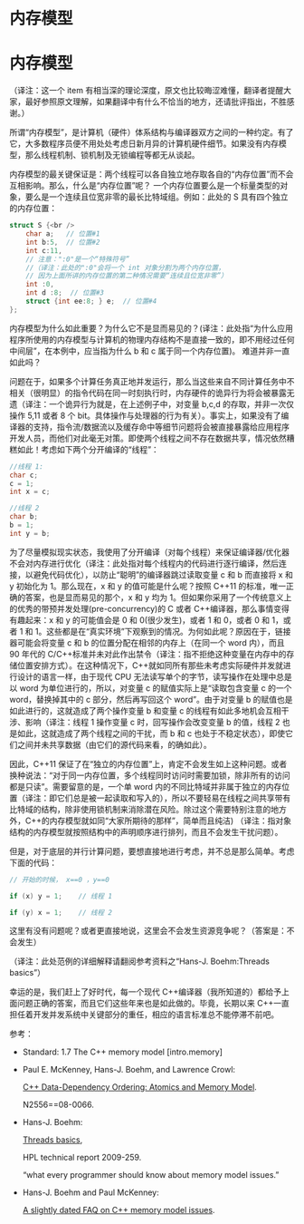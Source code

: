 # 内存模型

# 内存模型

（译注：这一个 item 有相当深的理论深度，原文也比较晦涩难懂，翻译者提醒大家，最好参照原文理解，如果翻译中有什么不恰当的地方，还请批评指出，不胜感谢。）

所谓“内存模型”，是计算机（硬件）体系结构与编译器双方之间的一种约定。有了它，大多数程序员便不用处处考虑日新月异的计算机硬件细节。如果没有内存模型，那么线程机制、锁机制及无锁编程等都无从谈起。

内存模型的最关键保证是：两个线程可以各自独立地存取各自的“内存位置”而不会互相影响。那么，什么是“内存位置”呢？ 一个内存位置要么是一个标量类型的对象，要么是一个连续且位宽非零的最长比特域组。例如：此处的 S 具有四个独立的内存位置：

```cpp
struct S {<br />
    char a;   // 位置#1
    int b:5,  // 位置#2
    int c:11,
    // 注意：":0"是一个“特殊符号”
    //（译注：此处的":0"会将一个 int 对象分割为两个内存位置，
    // 因为上面所讲的内存位置的第二种情况需要“连续且位宽非零”）
    int :0,
    int d :8;  // 位置#3
    struct {int ee:8; } e;  // 位置#4
}; 
```

内存模型为什么如此重要？为什么它不是显而易见的？(译注：此处指“为什么应用程序所使用的内存模型与计算机的物理内存结构不是直接一致的，即不用经过任何中间层”，在本例中，应当指为什么 b 和 c 属于同一个内存位置)。 难道并非一直如此吗？

问题在于，如果多个计算任务真正地并发运行，那么当这些来自不同计算任务中不相关（很明显）的指令代码在同一时刻执行时，内存硬件的诡异行为将会被暴露无遗（译注：一个诡异行为就是，在上述例子中，对变量 b,c,d 的存取，并非一次仅操作 5,11 或者 8 个 bit。具体操作与处理器的行为有关）。事实上，如果没有了编译器的支持，指令流/数据流以及缓存命中等细节问题将会被直接暴露给应用程序开发人员，而他们对此毫无对策。即使两个线程之间不存在数据共享，情况依然糟糕如此！考虑如下两个分开编译的“线程”：

```cpp
//线程 1:
char c;
c = 1;
int x = c;

//线程 2
char b;
b = 1;
int y = b; 
```

为了尽量模拟现实状态，我使用了分开编译（对每个线程）来保证编译器/优化器不会对内存进行优化（译注：此处指对每个线程内的代码进行逐行编译，然后连接，以避免代码优化），以防止“聪明”的编译器跳过读取变量 c 和 b 而直接将 x 和 y 初始化为 1。那么现在，x 和 y 的值可能是什么呢？按照 C++11 的标准，唯一正确的答案，也是显而易见的那个，x 和 y 均为 1。但如果你采用了一个传统意义上的优秀的带预并发处理(pre-concurrency)的 C 或者 C++编译器，那么事情变得有趣起来：x 和 y 的可能值会是 0 和 0(很少发生)，或者 1 和 0，或者 0 和 1，或者 1 和 1。这些都是在“真实环境”下观察到的情况。为何如此呢？原因在于，链接器可能会将变量 c 和 b 的位置分配在相邻的内存上（在同一个 word 内），而且 90 年代的 C/C++标准并未对此作出禁令（译注：指不拒绝这种变量在内存中的存储位置安排方式）。在这种情况下，C++就如同所有那些未考虑实际硬件并发就进行设计的语言一样，由于现代 CPU 无法读写单个的字节，读写操作在处理中总是以 word 为单位进行的，所以，对变量 c 的赋值实际上是“读取包含变量 c 的一个 word，替换掉其中的 c 部分，然后再写回这个 word”。由于对变量 b 的赋值也是如此进行的，这就造成了两个操作变量 b 和变量 c 的线程有如此多地机会互相干涉、影响（译注：线程 1 操作变量 c 时，回写操作会改变变量 b 的值，线程 2 也是如此，这就造成了两个线程之间的干扰，而 b 和 c 也处于不稳定状态），即使它们之间并未共享数据（由它们的源代码来看，的确如此）。

因此，C++11 保证了在“独立的内存位置”上，肯定不会发生如上这种问题。或者换种说法：“对于同一内存位置，多个线程同时访问时需要加锁，除非所有的访问都是只读”。需要留意的是，一个单 word 内的不同比特域并非属于独立的内存位置（译注：即它们总是被一起读取和写入的），所以不要轻易在线程之间共享带有比特域的结构，除非使用锁机制来消除潜在风险。除过这个需要特别注意的地方外，C++的内存模型就如同“大家所期待的那样”，简单而且纯洁) （译注：指对象结构的内存模型就按照结构中的声明顺序进行排列，而且不会发生干扰问题）。

但是，对于底层的并行计算问题，要想直接地进行考虑，并不总是那么简单。考虑下面的代码：

```cpp
// 开始的时候， x==0 ，y==0

if (x) y = 1;    // 线程 1

if (y) x = 1;    // 线程 2 
```

这里有没有问题呢？或者更直接地说，这里会不会发生资源竞争呢？（答案是：不会发生）

（译注：此处范例的详细解释请翻阅参考资料之“Hans-J. Boehm:Threads basics”）

幸运的是，我们赶上了好时代，每一个现代 C++编译器（我所知道的）都给予上面问题正确的答案，而且它们这些年来也是如此做的。毕竟，长期以来 C++一直担任着开发并发系统中关键部分的重任，相应的语言标准总不能停滞不前吧。

参考：

*   Standard: 1.7 The C++ memory model [intro.memory]
*   Paul E. McKenney, Hans-J. Boehm, and Lawrence Crowl:

    [C++ Data-Dependency Ordering: Atomics and Memory Model](http://www.open-std.org/jtc1/sc22/wg21/docs/papers/2008/n2556.html).

    N2556==08-0066.

*   Hans-J. Boehm:

    [Threads basics](http://www.hpl.hp.com/techreports/2009/HPL-2009-259html.html),

    HPL technical report 2009-259.

    “what every programmer should know about memory model issues.”

*   Hans-J. Boehm and Paul McKenney:

    [A slightly dated FAQ on C++ memory model issues](http://www.hpl.hp.com/personal/Hans_Boehm/c++mm/user-faq.html).